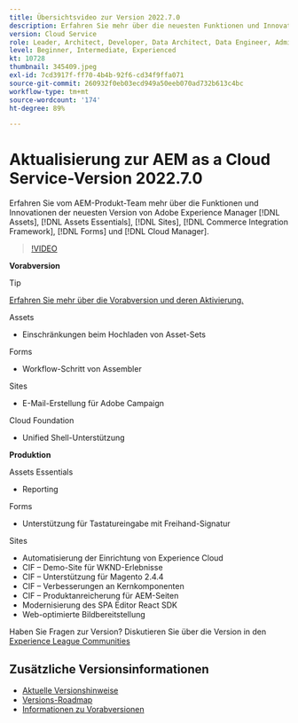 ```yaml
---
title: Übersichtsvideo zur Version 2022.7.0
description: Erfahren Sie mehr über die neuesten Funktionen und Innovationen in der Version 2022.7.0 von Adobe Experience Manager  [!DNL Assets Essentials], [!DNL Sites], [!DNL Screens], [!DNL Forms]  und  [!DNL Cloud Foundation].
version: Cloud Service
role: Leader, Architect, Developer, Data Architect, Data Engineer, Admin, User
level: Beginner, Intermediate, Experienced
kt: 10728
thumbnail: 345409.jpeg
exl-id: 7cd3917f-ff70-4b4b-92f6-cd34f9ffa071
source-git-commit: 260932f0eb03ecd949a50eeb070ad732b613c4bc
workflow-type: tm+mt
source-wordcount: '174'
ht-degree: 89%

---
```



# Aktualisierung zur AEM as a Cloud Service-Version 2022.7.0

Erfahren Sie vom AEM-Produkt-Team mehr über die Funktionen und Innovationen der neuesten Version von Adobe Experience Manager [!DNL Assets], [!DNL Assets Essentials], [!DNL Sites], [!DNL Commerce Integration Framework], [!DNL Forms] und [!DNL Cloud Manager].

>[!VIDEO](https://video.tv.adobe.com/v/345409/?quality=12&learn=on)

**Vorabversion**

>[!TIP]
>
>[Erfahren Sie mehr über die Vorabversion und deren Aktivierung.](https://experienceleague.adobe.com/docs/experience-manager-cloud-service/content/release-notes/prerelease.html?lang=de)

Assets

* Einschränkungen beim Hochladen von Asset-Sets

Forms

* Workflow-Schritt von Assembler

Sites

* E-Mail-Erstellung für Adobe Campaign

Cloud Foundation

* Unified Shell-Unterstützung

**Produktion**

Assets Essentials

* Reporting

Forms

* Unterstützung für Tastatureingabe mit Freihand-Signatur

Sites

* Automatisierung der Einrichtung von Experience Cloud
* CIF – Demo-Site für WKND-Erlebnisse
* CIF – Unterstützung für Magento 2.4.4
* CIF – Verbesserungen an Kernkomponenten
* CIF – Produktanreicherung für AEM-Seiten
* Modernisierung des SPA Editor React SDK
* Web-optimierte Bildbereitstellung

Haben Sie Fragen zur Version?  Diskutieren Sie über die Version in den [Experience League Communities](https://adobe.ly/3paYDAo)

## Zusätzliche Versionsinformationen

* [Aktuelle Versionshinweise](https://experienceleague.adobe.com/docs/experience-manager-cloud-service/content/release-notes/home.html?lang=de)
* [Versions-Roadmap](https://experienceleague.adobe.com/docs/experience-manager-release-information/aem-release-updates/update-releases-roadmap.html?lang=de)
* [Informationen zu Vorabversionen](https://experienceleague.adobe.com/docs/experience-manager-cloud-service/content/release-notes/prerelease.html)
